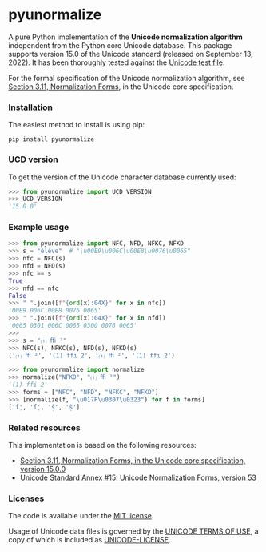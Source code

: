 # pyunormalize
A pure Python implementation of the **Unicode normalization algorithm** independent from the Python core Unicode database. This package supports version&nbsp;15.0 of the Unicode standard (released on September&nbsp;13, 2022). It has been thoroughly tested against the [Unicode test file](https://www.unicode.org/Public/15.0.0/ucd/NormalizationTest.txt).

For the formal specification of the Unicode normalization algorithm, see [Section 3.11, Normalization Forms](https://www.unicode.org/versions/Unicode15.0.0/ch03.pdf#G49537), in the Unicode core specification.

### Installation
The easiest method to install is using pip:
```shell
pip install pyunormalize
```

### UCD version
To get the version of the Unicode character database currently used:
```python
>>> from pyunormalize import UCD_VERSION
>>> UCD_VERSION
'15.0.0'
```

### Example usage
```python
>>> from pyunormalize import NFC, NFD, NFKC, NFKD
>>> s = "élève"  # "\u00E9\u006C\u00E8\u0076\u0065"
>>> nfc = NFC(s)
>>> nfd = NFD(s)
>>> nfc == s
True
>>> nfd == nfc
False
>>> " ".join([f"{ord(x):04X}" for x in nfc])
'00E9 006C 00E8 0076 0065'
>>> " ".join([f"{ord(x):04X}" for x in nfd])
'0065 0301 006C 0065 0300 0076 0065'
>>>
>>> s = "⑴ ﬃ ²"
>>> NFC(s), NFKC(s), NFD(s), NFKD(s)
('⑴ ﬃ ²', '(1) ffi 2', '⑴ ﬃ ²', '(1) ffi 2')

>>> from pyunormalize import normalize
>>> normalize("NFKD", "⑴ ﬃ ²")
'(1) ffi 2'
>>> forms = ["NFC", "NFD", "NFKC", "NFKD"]
>>> [normalize(f, "\u017F\u0307\u0323") for f in forms]
['ẛ̣', 'ẛ̣', 'ṩ', 'ṩ']
```

### Related resources
This implementation is based on the following resources:
- [Section 3.11, Normalization Forms, in the Unicode core specification, version&nbsp;15.0.0](https://www.unicode.org/versions/Unicode15.0.0/ch03.pdf#G49537)
- [Unicode Standard Annex #15: Unicode Normalization Forms, version&nbsp;53](https://www.unicode.org/reports/tr15/tr15-53.html)

### Licenses
The code is available under the [MIT license](https://github.com/mlodewijck/pyunormalize/blob/master/LICENSE).

Usage of Unicode data files is governed by the [UNICODE TERMS OF USE](https://www.unicode.org/copyright.html), a copy of which is included as [UNICODE-LICENSE](https://github.com/mlodewijck/pyunormalize/blob/master/UNICODE-LICENSE).
